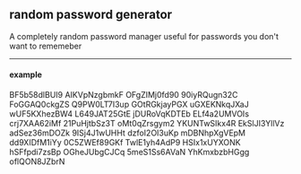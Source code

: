 ## random password generator
A completely random password manager useful for passwords you don't want to rememeber

---

#### example
BF5b58dlBUI9 AIKVpNzgbmkF OFgZIMj0fd90 90iyRQugn32C FoGGAQ0ckgZS
Q9PW0LT7I3up GOtRGkjayPGX uGXEKNkqJXaJ wUF5KXhezBW4 L649JAT25GtE
jDURoVqKDTEb ELf4a2UMVOIs crj7XAA62iMf 21PuHjtbSz3T oMt0qZrsgym2
YKUNTwSIkx4R EkSlJI3YllVz adSez36mDOZk 9ISj4J1wUHHt dzfoI2OI3uKp
mDBNhpXgVEpM dd9XIDfM1iYy 0C5ZWEf89GKf TwlE1yh4AdP9 HSIx1xUYXONK
hSFfpdi7zsBp OGheJUbgCJCq 5meS1Ss6AVaN YhKmxbzbHGgg oflQON8JZbrN
